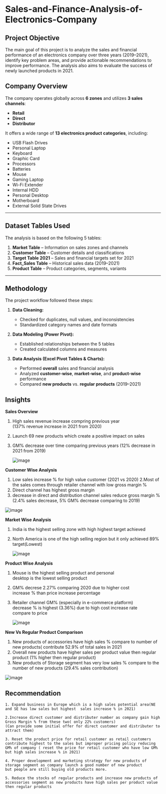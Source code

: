 # Sales-and-Finance-Analysis-of-Electronics-Company

##  Project Objective

The main goal of this project is to analyze the sales and financial performance of an electronics company over three years (2019–2021), identify key problem areas, and provide actionable recommendations to improve performance. The analysis also aims to evaluate the success of newly launched products in 2021.


##  Company Overview

The company operates globally across **6 zones** and utilizes **3 sales channels**:

* **Retail**
* **Direct**
* **Distributor**

It offers a wide range of **13 electronics product categories**, including:

* USB Flash Drives
* Personal Laptop
* Keyboard
* Graphic Card
* Processors
* Batteries
* Mouse
* Gaming Laptop
* Wi-Fi Extender
* Internal HDD
* Personal Desktop
* Motherboard
* External Solid State Drives


---

##  Dataset Tables Used

The analysis is based on the following 5 tables:

1. **Market Table** – Information on sales zones and channels
2. **Customer Table** – Customer details and classifications
3. **Target Table 2021** – Sales and financial targets set for 2021
4. **Fact\_Sales Table** – Historical sales data (2019–2021)
5. **Product Table** – Product categories, segments, variants

---

##  Methodology

The project workflow followed these steps:

1. **Data Cleaning:**

   * Checked for duplicates, null values, and inconsistencies
   * Standardized category names and date formats

2. **Data Modeling (Power Pivot):**

   * Established relationships between the 5 tables
   * Created calculated columns and measures

3. **Data Analysis (Excel Pivot Tables & Charts):**

   * Performed **overall** sales and financial analysis
   * Analyzed **customer-wise**, **market-wise**, and **product-wise** performance
   * Compared **new products** vs. **regular products** (2019–2021)

## Insights
**Sales Overview**

1. High sales revenue increase compring previous year 					
(137% revenue increase in 2021 from 2020)					
2. Launch  69 new products which create a positive impact on sales					
3. GM% decrease over time comparing previous years (12% decrease in 2021 from 2019)
   
   ![image](https://github.com/user-attachments/assets/78cfc7cc-a785-4c0b-8245-b8016ae80520)

   







**Customer Wise Analysis**

1. Low sales increase %  for high value customer (2021 vs 2020)
2.Most of the sales comes through retailer channel with low gross margin %
3. Direct channel has highest gross margin
4. decrease in direct and distribution channel sales reduce gross margin %
(2.4% sales decrease, 5% GM% decrease comparing to 2019)

![image](https://github.com/user-attachments/assets/3814bf19-8386-46d2-bfdb-2f2c18bc9ec1)









**Market Wise Analysis**

1. India is the highest selling zone with high highest target achieved 						
2. North America is one of the high selling region but it only achieved 89% target(Lowest)

   ![image](https://github.com/user-attachments/assets/92fecf29-fa43-4477-b0a2-8244732c7720)









**Product Wise Analysis**

1. Mouse is the highest selling product and personal	
   desktop is the lowest selling product	
2. GM% decrese 2.27% comparing 2020 due to higher cost	
   increase % than price increase percentage	
3. Retailer channel GM% (especially in e-commerce  platform)	
   decrease % is highest (3.36%) due to high cost increase rate  	
   compare to price

   ![image](https://github.com/user-attachments/assets/cfae0254-705c-47da-a32b-201a3488396c)











**New Vs Regular Product Comparison**
1. New products of accessories have high sales % 
   compare to number of new products( contribute 
   52.9% of total sales in 2021
2. Overall new products have higher sales per 
   product value then regular product (1% higher
   then regular product)
3. New products of Storage segment has very low 
   sales % compare to the number of new products
   (29.4% sales contribution)

 ![image](https://github.com/user-attachments/assets/4d036a8a-895d-4363-9821-643961de899e)



 
 
 
 
 ## Recommendation

 	1. Expand business in Europe which is a high sales potential area(NE and SE has low sales but highest  sales increase % in 2021)
	
	2.Increase direct customer and distributer number as company gain high Gross Margin % from these two( only 22% customers)  
	(Can provide some initial offer for direct customer and distributer to attract them)
	
	3. Reset the product price for retail customer as retail customers contribute highest to the sales but improper pricing policy reducing
	GM% of company ( reset the price for retail customer who have low GM% but high sales increase % in 2021)
	
	4. Proper development and marketing strategy for new products of storage segment as company launch a good number of new product
	but people are still buying old products more. 
	
	5. Reduce the stocks of regular products and increase new products of accessories segment as new products have high sales per product value 
	then regular products





